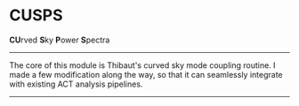 # CUSPS
**CU**rved **S**ky **P**ower **S**pectra

------
The core of this module is Thibaut's curved sky mode coupling routine. I made a few modification along the way, so that it can seamlessly integrate with existing ACT analysis pipelines. 

------
